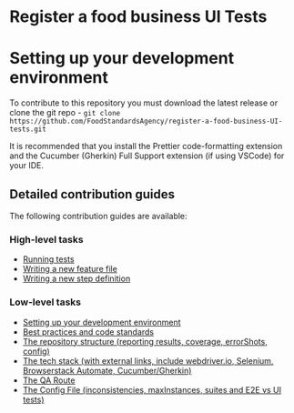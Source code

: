 # Register a food business UI Tests

# Setting up your development environment

To contribute to this repository you must download the latest release or clone the git repo - `git clone https://github.com/FoodStandardsAgency/register-a-food-business-UI-tests.git`

It is recommended that you install the Prettier code-formatting extension and the Cucumber (Gherkin) Full Support extension (if using VSCode) for your IDE.

## Detailed contribution guides

The following contribution guides are available:

### High-level tasks

- [Running tests](./docs/contribution-guidelines/running-tests.md)
- [Writing a new feature file](./docs/contribution-guidelines/writing-a-new-feature-file.md)
- [Writing a new step definition](./docs/contribution-guidelines/writing-a-new-step-definition.md)

### Low-level tasks

- [Setting up your development environment](./docs/contribution-guidelines/setting-up-your-development-environment.md)
- [Best practices and code standards](./docs/contribution-guidelines/best-practices-and-code-standards.md)
- [The repository structure (reporting results, coverage, errorShots, config)](./docs/contribution-guidelines/the-repository-structure.md)
- [The tech stack (with external links, include webdriver.io, Selenium, Browserstack Automate, Cucumber/Gherkin)](./docs/contribution-guidelines/the-tech-stack.md)
- [The QA Route](./docs/contribution-guidelines/the-qa-route.md)
- [The Config File (inconsistencies, maxInstances, suites and E2E vs UI tests)](./docs/contribution-guidelines/the-config-file.md)
